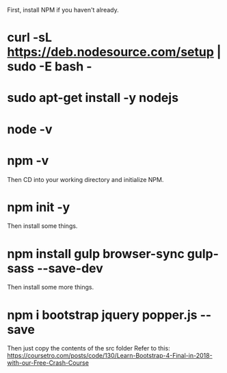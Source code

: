 First, install NPM if you haven't already.
# curl -sL https://deb.nodesource.com/setup | sudo -E bash -
# sudo apt-get install -y nodejs
# node -v
# npm -v

Then CD into your working directory and initialize NPM.
# npm init -y

Then install some things.
# npm install gulp browser-sync gulp-sass --save-dev

Then install some more things.
# npm i bootstrap jquery popper.js --save

Then just copy the contents of the src folder
Refer to this: https://coursetro.com/posts/code/130/Learn-Bootstrap-4-Final-in-2018-with-our-Free-Crash-Course
